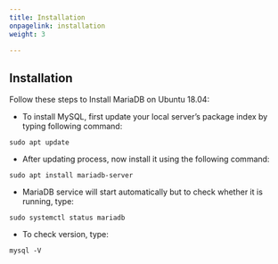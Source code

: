 ```yaml
---
title: Installation
onpagelink: installation
weight: 3

---
```


Installation
------------

Follow these steps to Install MariaDB on Ubuntu 18.04:

- To install MySQL, first update your local server’s package index by typing following command:
 
 ```
sudo apt update
```

- After updating process, now install it using the following command:
 
 ```
sudo apt install mariadb-server
```

- MariaDB service will start automatically but to check whether it is running, type:
 
 ```
sudo systemctl status mariadb
```

- To check version, type:
 
 ```
mysql -V
```